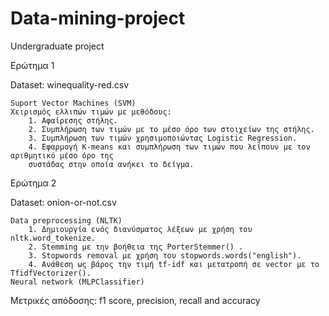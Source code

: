 # Data-mining-project
Undergraduate project

Ερώτημα 1

Dataset: winequality-red.csv

    Suport Vector Machines (SVM)
    Χειρισμός ελλιπών τιμών με μεθόδους: 
        1. Αφαίρεσης στήλης.
        2. Συμπλήρωση των τιμών με το μέσο όρο των στοιχείων της στήλης.
        3. Συμπλήρωση των τιμών χρησιμοποιώντας Logistic Regression.
        4. Εφαρμογή K-means και συμπλήρωση των τιμών που λείπουν με τον αριθμητικό μέσο όρο της 
        συστάδας στην οποία ανήκει το δείγμα.

Ερώτημα 2

Dataset: onion-or-not.csv

    Data preprocessing (NLTK)
        1. Δημιουργία ενός διανύσματος λέξεων με χρήση του nltk.word_tokenize.
        2. Stemming με την βοήθεια της PorterStemmer() .
        3. Stopwords removal με χρήση του stopwords.words("english").
        4. Ανάθεση ως βάρος την τιμή tf-idf και μετατροπή σε vector με το TfidfVectorizer().
    Neural network (MLPClassifier)


Μετρικές απόδοσης: f1 score, precision, recall and accuracy
